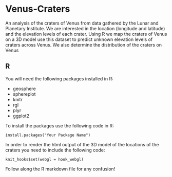 # Venus-Craters

An analysis of the craters of Venus from data gathered by the Lunar and Planetary Institute. We are interested in the location (longitude and latitude) and the elevation levels of each crater. Using R we map the craters of Venus on a 3D model use this dataset to predict unknown elevation levels of craters across Venus. We also determine the distribution of the craters on Venus

## R

You will need the following packages installed in R:

* geosphere
* sphereplot
* knitr
* rgl
* plyr
* ggplot2

To install the packages use the following code in R:

```
install.packages("Your Package Name")
```

In order to render the html output of the 3D model of the locations of the craters you need to include the following code:
```
knit_hooks$set(webgl = hook_webgl)
```

Follow along the R markdown file for any confusion!
